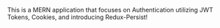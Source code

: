 This is a MERN application that focuses on Authentication utilizing JWT Tokens, Cookies, and introducing Redux-Persist!
